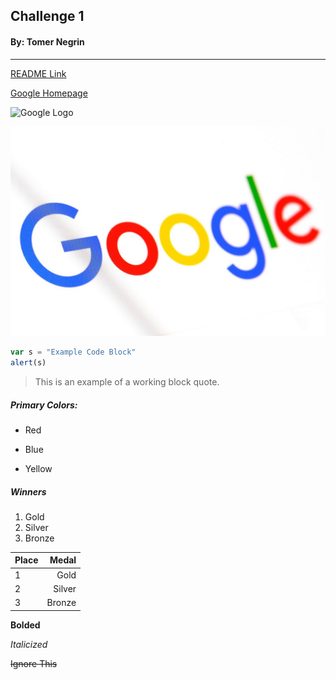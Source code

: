 ## Challenge 1
#### By: Tomer Negrin
---

[README Link](README.md)

[Google Homepage](https://www.google.com/)

![Google Logo](https://s.ppc.land/wp-content/uploads/2016/12/google.jpg)

![Google Logo](jbareham_170504_1691_0020.0.0.jpg)

```javascript
var s = "Example Code Block"
alert(s)
```

>This is an example of
>a working block quote.

##### Primary Colors:
* Red
- Blue
+ Yellow

##### Winners
1. Gold
1. Silver
4. Bronze

| Place | Medal  |
| ----- | -----: |
| 1     | Gold   |
| 2     | Silver |
| 3     | Bronze |

**Bolded**

*Italicized*

~~Ignore This~~
